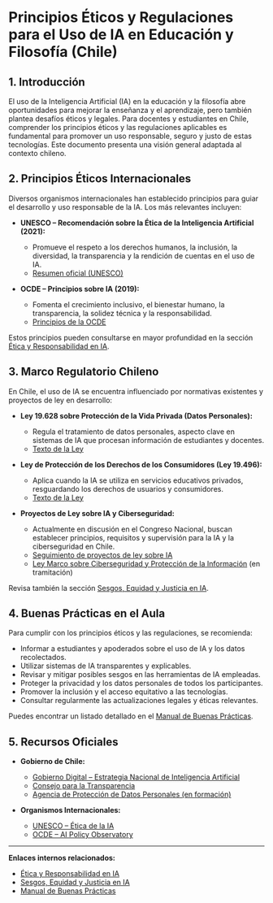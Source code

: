 


# Principios Éticos y Regulaciones para el Uso de IA en Educación y Filosofía (Chile)

## 1. Introducción

El uso de la Inteligencia Artificial (IA) en la educación y la filosofía abre oportunidades para mejorar la enseñanza y el aprendizaje, pero también plantea desafíos éticos y legales. Para docentes y estudiantes en Chile, comprender los principios éticos y las regulaciones aplicables es fundamental para promover un uso responsable, seguro y justo de estas tecnologías. Este documento presenta una visión general adaptada al contexto chileno.

## 2. Principios Éticos Internacionales

Diversos organismos internacionales han establecido principios para guiar el desarrollo y uso responsable de la IA. Los más relevantes incluyen:

- **UNESCO – Recomendación sobre la Ética de la Inteligencia Artificial (2021):**
  - Promueve el respeto a los derechos humanos, la inclusión, la diversidad, la transparencia y la rendición de cuentas en el uso de IA.
  - [Resumen oficial (UNESCO)](https://unesdoc.unesco.org/ark:/48223/pf0000381137_spa)

- **OCDE – Principios sobre IA (2019):**
  - Fomenta el crecimiento inclusivo, el bienestar humano, la transparencia, la solidez técnica y la responsabilidad.
  - [Principios de la OCDE](https://oecd.ai/en/ai-principles)

Estos principios pueden consultarse en mayor profundidad en la sección [Ética y Responsabilidad en IA](Ética-y-Responsabilidad-en-IA.md).

## 3. Marco Regulatorio Chileno

En Chile, el uso de IA se encuentra influenciado por normativas existentes y proyectos de ley en desarrollo:

- **Ley 19.628 sobre Protección de la Vida Privada (Datos Personales):**
  - Regula el tratamiento de datos personales, aspecto clave en sistemas de IA que procesan información de estudiantes y docentes.
  - [Texto de la Ley](https://www.bcn.cl/leychile/navegar?idNorma=141599)

- **Ley de Protección de los Derechos de los Consumidores (Ley 19.496):**
  - Aplica cuando la IA se utiliza en servicios educativos privados, resguardando los derechos de usuarios y consumidores.
  - [Texto de la Ley](https://www.bcn.cl/leychile/navegar?idNorma=30667)

- **Proyectos de Ley sobre IA y Ciberseguridad:**
  - Actualmente en discusión en el Congreso Nacional, buscan establecer principios, requisitos y supervisión para la IA y la ciberseguridad en Chile.
  - [Seguimiento de proyectos de ley sobre IA](https://www.camara.cl/legislacion/proyectos.aspx)
  - [Ley Marco sobre Ciberseguridad y Protección de la Información](https://www.bcn.cl/leychile/navegar?idNorma=1170842) (en tramitación)

Revisa también la sección [Sesgos, Equidad y Justicia en IA](Sesgos-Equidad-y-Justicia-en-IA.md).

## 4. Buenas Prácticas en el Aula

Para cumplir con los principios éticos y las regulaciones, se recomienda:

- Informar a estudiantes y apoderados sobre el uso de IA y los datos recolectados.
- Utilizar sistemas de IA transparentes y explicables.
- Revisar y mitigar posibles sesgos en las herramientas de IA empleadas.
- Proteger la privacidad y los datos personales de todos los participantes.
- Promover la inclusión y el acceso equitativo a las tecnologías.
- Consultar regularmente las actualizaciones legales y éticas relevantes.

Puedes encontrar un listado detallado en el [Manual de Buenas Prácticas](Manual-de-Buenas-Practicas.md).

## 5. Recursos Oficiales

- **Gobierno de Chile:**
  - [Gobierno Digital – Estrategia Nacional de Inteligencia Artificial](https://www.gob.cl/inteligenciaartificial/)
  - [Consejo para la Transparencia](https://www.consejotransparencia.cl/)
  - [Agencia de Protección de Datos Personales (en formación)](https://www.gob.cl/protecciondedatos/)

- **Organismos Internacionales:**
  - [UNESCO – Ética de la IA](https://es.unesco.org/artificial-intelligence/ethics)
  - [OCDE – AI Policy Observatory](https://oecd.ai/)

---

**Enlaces internos relacionados:**
- [Ética y Responsabilidad en IA](Ética-y-Responsabilidad-en-IA.md)
- [Sesgos, Equidad y Justicia en IA](Sesgos-Equidad-y-Justicia-en-IA.md)
- [Manual de Buenas Prácticas](Manual-de-Buenas-Practicas.md)